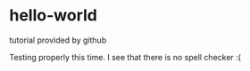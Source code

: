 # hello-world
tutorial provided by github


Testing properly this time.  I see that there is no spell checker :(
